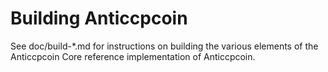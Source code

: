 Building Anticcpcoin
================

See doc/build-*.md for instructions on building the various
elements of the Anticcpcoin Core reference implementation of Anticcpcoin.
